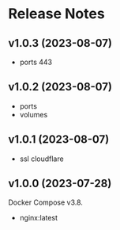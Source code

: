 # Release Notes

## v1.0.3 (2023-08-07)

- ports 443

## v1.0.2 (2023-08-07)

- ports
- volumes

## v1.0.1 (2023-08-07)

- ssl cloudflare

## v1.0.0 (2023-07-28)

Docker Compose v3.8.

- nginx:latest

